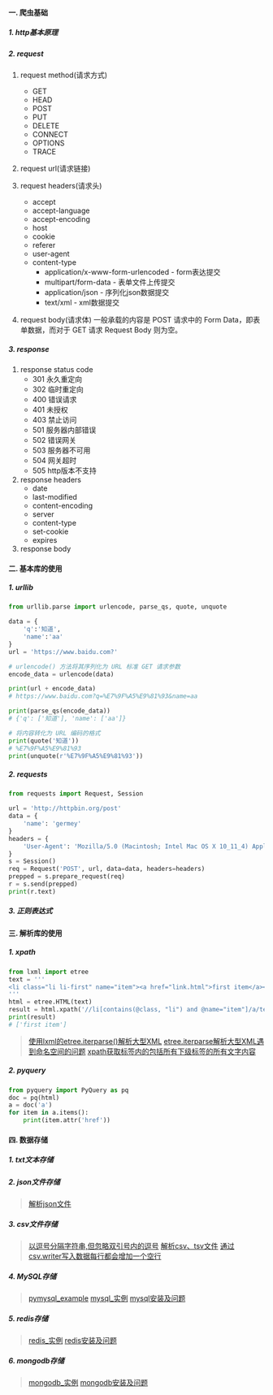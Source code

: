 #### 一. 爬虫基础
##### 1. http基本原理

##### 2. request
1. request method(请求方式)
    - GET 
    - HEAD
    - POST
    - PUT	
    - DELETE
    - CONNECT
    - OPTIONS	
    - TRACE	

2. request url(请求链接)

3. request headers(请求头)
    - accept
    - accept-language
    - accept-encoding
    - host
    - cookie
    - referer
    - user-agent
    - content-type
        - application/x-www-form-urlencoded - form表达提交
        - multipart/form-data - 表单文件上传提交
        - application/json - 序列化json数据提交
        - text/xml - xml数据提交

4. request body(请求体)
一般承载的内容是 POST 请求中的 Form Data，即表单数据，而对于 GET 请求 Request Body 则为空。

##### 3. response
1. response status code
    - 301 永久重定向
    - 302 临时重定向
    - 400 错误请求
    - 401 未授权
    - 403 禁止访问
    - 501 服务器内部错误
    - 502 错误网关
    - 503 服务器不可用
    - 504 网关超时
    - 505 http版本不支持
2. response headers
    - date
    - last-modified
    - content-encoding 
    - server
    - content-type 
    - set-cookie
    - expires
3. response body

#### 二. 基本库的使用
##### 1. urllib
```python
from urllib.parse import urlencode, parse_qs, quote, unquote

data = {
    'q':'知道',
    'name':'aa'
}
url = 'https://www.baidu.com?'

# urlencode() 方法将其序列化为 URL 标准 GET 请求参数
encode_data = urlencode(data)

print(url + encode_data)
# https://www.baidu.com?q=%E7%9F%A5%E9%81%93&name=aa

print(parse_qs(encode_data))
# {'q': ['知道'], 'name': ['aa']}

# 将内容转化为 URL 编码的格式
print(quote('知道'))
# %E7%9F%A5%E9%81%93
print(unquote(r'%E7%9F%A5%E9%81%93'))
```

##### 2. requests
```python
from requests import Request, Session

url = 'http://httpbin.org/post'
data = {
    'name': 'germey'
}
headers = {
    'User-Agent': 'Mozilla/5.0 (Macintosh; Intel Mac OS X 10_11_4) AppleWebKit/537.36 (KHTML, like Gecko) Chrome/53.0.2785.116 Safari/537.36'
}
s = Session()
req = Request('POST', url, data=data, headers=headers)
prepped = s.prepare_request(req)
r = s.send(prepped)
print(r.text)
```
##### 3. 正则表达式
#### 三. 解析库的使用
##### 1. xpath
```python
from lxml import etree
text = '''
<li class="li li-first" name="item"><a href="link.html">first item</a></li>
'''
html = etree.HTML(text)
result = html.xpath('//li[contains(@class, "li") and @name="item"]/a/text()')
print(result)
# ['first item']
```

> [使用lxml的etree.iterparse()解析大型XML](./example/使用lxml的etree.iterparse()解析大型XML.md)
> [etree.iterparse解析大型XML遇到命名空间的问题](./example/etree.iterparse解析大型XML遇到命名空间的问题.md)
> [xpath获取标签内的包括所有下级标签的所有文字内容](./example/xpath获取标签内的包括所有下级标签的所有文字内容.md)

##### 2. pyquery
```python
from pyquery import PyQuery as pq
doc = pq(html)
a = doc('a')
for item in a.items():
    print(item.attr('href'))
```
#### 四. 数据存储
##### 1. txt文本存储
##### 2. json文件存储
> [解析json文件](./example/解析json文件.md)
##### 3. csv文件存储
> [以逗号分隔字符串,但忽略双引号内的逗号](./example/以逗号分隔字符串,但忽略双引号内的逗号.md)
> [解析csv、tsv文件](./example/解析csv、tsv文件.md)
> [通过csv.writer写入数据每行都会增加一个空行](./example/通过csv.writer写入数据每行都会增加一个空行.md)
##### 4. MySQL存储
> [pymysql_example](./example/pymysql_example.md)
> [mysql_实例](../sql/mysql/mysql_实例.md)
> [mysql安装及问题](../sql/mysql/mysql安装及问题.md)

##### 5. redis存储
> [redis_实例](../sql/redis/redis_实列.md)
> [redis安装及问题](../sql/redis/redis安装及问题.md)

##### 6. mongodb存储
> [mongodb_实例](../sql/mongodb/mongo实列.md)
> [mongodb安装及问题](../sql/mongodb/mongodb安装.md)